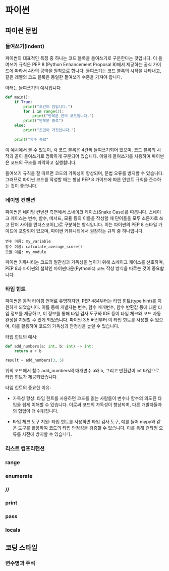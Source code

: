 # 파이썬
## 파이썬 문법
### 들여쓰기(Indent)

파이썬의 대표적인 특징 중 하나는 코드 블록을 들여쓰기로 구분한다는 것입니다. 이 들여쓰기 규칙은 PEP 8 (Python Enhancement Proposal 8)에서 제공하는 공식 가이드에 따라서 4칸의 공백을 원칙으로 합니다. 들여쓰기는 코드 블록의 시작을 나타내고, 같은 레벨의 코드 블록은 동일한 들여쓰기 수준을 가져야 합니다.

아래는 들여쓰기의 예시입니다.
```python
def main():
    if True:
        print("조건이 참입니다.")
        for i in range(3):
            print("반복문 안의 코드입니다.")
        print("반복문 종료")
    else:
        print("조건이 거짓입니다.")
    
    print("함수 종료"
```
이 예시에서 볼 수 있듯이, 각 코드 블록은 4칸씩 들여쓰기되어 있으며, 코드 블록의 시작과 끝이 들여쓰기로 명확하게 구분되어 있습니다. 이렇게 들여쓰기를 사용하여 파이썬은 코드의 구조를 파악하고 실행합니다.

들여쓰기 규칙을 잘 따르면 코드의 가독성이 향상되며, 문법 오류를 방지할 수 있습니다. 그러므로 파이썬 코드를 작성할 때는 항상 PEP 8 가이드에 따른 인덴트 규칙을 준수하는 것이 좋습니다.
### 네이밍 컨벤션
파이썬은 네이밍 컨벤션 측면에서 스네이크 케이스(Snake Case)를 따릅니다. 스네이크 케이스는 변수, 함수, 메서드, 모듈 등의 이름을 작성할 때 단어들을 모두 소문자로 쓰고 단어 사이를 언더스코어(_)로 구분하는 방식입니다. 이는 파이썬의 PEP 8 스타일 가이드에 포함되어 있으며, 파이썬 커뮤니티에서 권장하는 규칙 중 하나입니다.
```
변수 이름: my_variable
함수 이름: calculate_average_score()
모듈 이름: my_module
```
파이썬 커뮤니티는 코드의 일관성과 가독성을 높이기 위해 스네이크 케이스를 선호하며, PEP 8과 파이썬의 철학인 파이썬다운(Pythonic) 코드 작성 방식을 따르는 것이 중요합니다.
### 타입 힌트
파이썬은 동적 타이핑 언어로 유명하지만, PEP 484부터는 타입 힌트(type hint)를 지원하게 되었습니다. 이를 통해 개발자는 변수, 함수 매개변수, 함수 반환값 등에 대한 타입 정보를 제공하고, 이 정보를 통해 타입 검사 도구와 IDE 등이 타입 체크와 코드 자동 완성을 지원할 수 있게 되었습니다. 파이썬 3.5 버전부터 이 타입 힌트를 사용할 수 있으며, 이를 활용하여 코드의 가독성과 안정성을 높일 수 있습니다.

타입 힌트의 예시:
```python
def add_numbers(a: int, b: int) -> int:
    return a + b

result = add_numbers(3, 5)
```

위의 코드에서 함수 add_numbers의 매개변수 a와 b, 그리고 반환값이 int 타입으로 타입 힌트가 제공되었습니다.

타입 힌트의 중요한 이유:

- 가독성 향상: 타입 힌트를 사용하면 코드를 읽는 사람들이 변수나 함수의 의도된 타입을 쉽게 이해할 수 있습니다. 이로써 코드의 가독성이 향상되며, 다른 개발자들과의 협업이 더 쉬워집니다.

- 타입 체크 도구 지원: 타입 힌트를 사용하면 타입 검사 도구, 예를 들어 mypy와 같은 도구를 활용하여 코드의 타입 안정성을 검증할 수 있습니다. 이를 통해 런타임 오류를 사전에 방지할 수 있습니다.
### 리스트 컴프리핸션

### range

### enumerate

### //

### print

### pass

### locals

## 코딩 스타일

### 변수명과 주석

####
